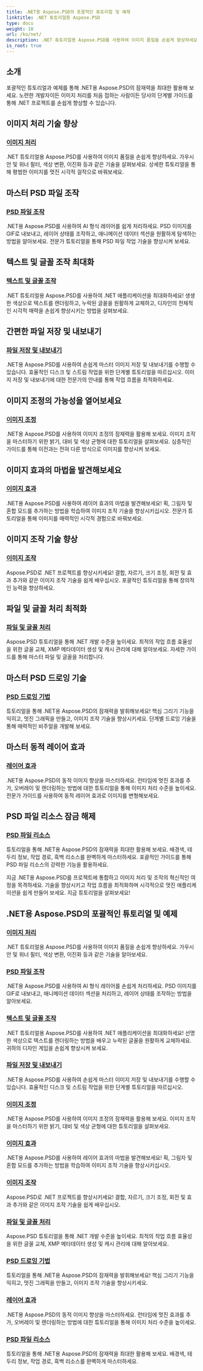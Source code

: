 ```yaml
---
title: .NET용 Aspose.PSD의 포괄적인 튜토리얼 및 예제
linktitle: .NET 튜토리얼용 Aspose.PSD
type: docs
weight: 10
url: /ko/net/
description: .NET 튜토리얼용 Aspose.PSD를 사용하여 이미지 품질을 손쉽게 향상하세요. 마스터 이미지 처리, PSD 파일 조작, 텍스트 및 글꼴 처리 등.
is_root: true
---
```

## 소개
포괄적인 튜토리얼과 예제를 통해 .NET용 Aspose.PSD의 잠재력을 최대한 활용해 보세요. 노련한 개발자이든 이미지 처리를 처음 접하는 사람이든 당사의 단계별 가이드를 통해 .NET 프로젝트를 손쉽게 향상할 수 있습니다.

## 이미지 처리 기술 향상

### [이미지 처리](./image-processing/)

.NET 튜토리얼용 Aspose.PSD를 사용하여 이미지 품질을 손쉽게 향상하세요. 가우시안 및 위너 필터, 색상 변환, 이진화 등과 같은 기술을 살펴보세요. 상세한 튜토리얼을 통해 평범한 이미지를 멋진 시각적 걸작으로 바꿔보세요.

## 마스터 PSD 파일 조작

### [PSD 파일 조작](./psd-file-manipulation/)

.NET용 Aspose.PSD를 사용하여 AI 형식 레이어를 쉽게 처리하세요. PSD 이미지를 GIF로 내보내고, 레이어 상태를 조작하고, 애니메이션 데이터 섹션을 원활하게 탐색하는 방법을 알아보세요. 전문가 튜토리얼을 통해 PSD 파일 작업 기술을 향상시켜 보세요.

## 텍스트 및 글꼴 조작 최대화

### [텍스트 및 글꼴 조작](./text-and-font-manipulation/)

.NET 튜토리얼용 Aspose.PSD를 사용하여 .NET 애플리케이션을 최대화하세요! 생생한 색상으로 텍스트를 렌더링하고, 누락된 글꼴을 원활하게 교체하고, 디자인의 전체적인 시각적 매력을 손쉽게 향상시키는 방법을 살펴보세요.

## 간편한 파일 저장 및 내보내기

### [파일 저장 및 내보내기](./file-saving-and-exporting/)

.NET용 Aspose.PSD를 사용하여 손쉽게 마스터 이미지 저장 및 내보내기를 수행할 수 있습니다. 효율적인 디스크 및 스트림 작업을 위한 단계별 튜토리얼을 따르십시오. 이미지 저장 및 내보내기에 대한 전문가의 안내를 통해 작업 흐름을 최적화하세요.

## 이미지 조정의 가능성을 열어보세요

### [이미지 조정](./image-adjustment/)

.NET용 Aspose.PSD를 사용하여 이미지 조정의 잠재력을 활용해 보세요. 이미지 조작을 마스터하기 위한 밝기, 대비 및 색상 균형에 대한 튜토리얼을 살펴보세요. 심층적인 가이드를 통해 이전과는 전혀 다른 방식으로 이미지를 향상시켜 보세요.

## 이미지 효과의 마법을 발견해보세요

### [이미지 효과](./image-effects/)

.NET용 Aspose.PSD를 사용하여 레이어 효과의 마법을 발견해보세요! 획, 그림자 및 혼합 모드를 추가하는 방법을 학습하여 이미지 조작 기술을 향상시키십시오. 전문가 튜토리얼을 통해 이미지를 매력적인 시각적 경험으로 바꿔보세요.

## 이미지 조작 기술 향상

### [이미지 조작](./image-manipulation/)

Aspose.PSD로 .NET 프로젝트를 향상시키세요! 결합, 자르기, 크기 조정, 회전 및 효과 추가와 같은 이미지 조작 기술을 쉽게 배우십시오. 포괄적인 튜토리얼을 통해 창의적인 능력을 향상하세요.

## 파일 및 글꼴 처리 최적화

### [파일 및 글꼴 처리](./file-and-font-handling/)

Aspose.PSD 튜토리얼을 통해 .NET 개발 수준을 높이세요. 최적의 작업 흐름 효율성을 위한 글꼴 교체, XMP 메타데이터 생성 및 캐시 관리에 대해 알아보세요. 자세한 가이드를 통해 마스터 파일 및 글꼴을 처리합니다.

## 마스터 PSD 드로잉 기술

### [PSD 드로잉 기법](./psd-drawing-techniques/)

튜토리얼을 통해 .NET용 Aspose.PSD의 잠재력을 발휘해보세요! 핵심 그리기 기능을 익히고, 멋진 그래픽을 만들고, 이미지 조작 기술을 향상시키세요. 단계별 드로잉 기술을 통해 매력적인 비주얼을 개발해 보세요.

## 마스터 동적 레이어 효과

### [레이어 효과](./layer-effects/)

.NET용 Aspose.PSD의 동적 이미지 향상을 마스터하세요. 런타임에 멋진 효과를 추가, 오버레이 및 렌더링하는 방법에 대한 튜토리얼을 통해 이미지 처리 수준을 높이세요. 전문가 가이드를 사용하여 동적 레이어 효과로 이미지를 변형해보세요.

## PSD 파일 리소스 잠금 해제

### [PSD 파일 리소스](./psd-file-resources/)

튜토리얼을 통해 .NET용 Aspose.PSD의 잠재력을 최대한 활용해 보세요. 배경색, 테두리 정보, 작업 경로, 흑백 리소스를 완벽하게 마스터하세요. 포괄적인 가이드를 통해 PSD 파일 리소스의 강력한 기능을 활용하세요.

지금 .NET용 Aspose.PSD를 프로젝트에 통합하고 이미지 처리 및 조작의 혁신적인 여정을 목격하세요. 기술을 향상시키고 작업 흐름을 최적화하며 시각적으로 멋진 애플리케이션을 쉽게 만들어 보세요. 지금 튜토리얼을 살펴보세요!
## .NET용 Aspose.PSD의 포괄적인 튜토리얼 및 예제 
### [이미지 처리](./image-processing/)
.NET 튜토리얼용 Aspose.PSD를 사용하여 이미지 품질을 손쉽게 향상하세요. 가우시안 및 위너 필터, 색상 변환, 이진화 등과 같은 기술을 알아보세요.
### [PSD 파일 조작](./psd-file-manipulation/)
.NET용 Aspose.PSD를 사용하여 AI 형식 레이어를 손쉽게 처리하세요. PSD 이미지를 GIF로 내보내고, 애니메이션 데이터 섹션을 처리하고, 레이어 상태를 조작하는 방법을 알아보세요. 
### [텍스트 및 글꼴 조작](./text-and-font-manipulation/)
.NET 튜토리얼용 Aspose.PSD를 사용하여 .NET 애플리케이션을 최대화하세요! 선명한 색상으로 텍스트를 렌더링하는 방법을 배우고 누락된 글꼴을 원활하게 교체하세요. 귀하의 디자인 게임을 손쉽게 향상시켜 보세요.
### [파일 저장 및 내보내기](./file-saving-and-exporting/)
.NET용 Aspose.PSD를 사용하여 손쉽게 마스터 이미지 저장 및 내보내기를 수행할 수 있습니다. 효율적인 디스크 및 스트림 작업을 위한 단계별 튜토리얼을 따르십시오.
### [이미지 조정](./image-adjustment/)
.NET용 Aspose.PSD를 사용하여 이미지 조정의 잠재력을 활용해 보세요. 이미지 조작을 마스터하기 위한 밝기, 대비 및 색상 균형에 대한 튜토리얼을 살펴보세요.
### [이미지 효과](./image-effects/)
.NET용 Aspose.PSD를 사용하여 레이어 효과의 마법을 발견해보세요! 획, 그림자 및 혼합 모드를 추가하는 방법을 학습하여 이미지 조작 기술을 향상시키십시오.
### [이미지 조작](./image-manipulation/)
Aspose.PSD로 .NET 프로젝트를 향상시키세요! 결합, 자르기, 크기 조정, 회전 및 효과 추가와 같은 이미지 조작 기술을 쉽게 배우십시오.
### [파일 및 글꼴 처리](./file-and-font-handling/)
Aspose.PSD 튜토리얼을 통해 .NET 개발 수준을 높이세요. 최적의 작업 흐름 효율성을 위한 글꼴 교체, XMP 메타데이터 생성 및 캐시 관리에 대해 알아보세요.
### [PSD 드로잉 기법](./psd-drawing-techniques/)
튜토리얼을 통해 .NET용 Aspose.PSD의 잠재력을 발휘해보세요! 핵심 그리기 기능을 익히고, 멋진 그래픽을 만들고, 이미지 조작 기술을 향상시키세요.
### [레이어 효과](./layer-effects/)
.NET용 Aspose.PSD의 동적 이미지 향상을 마스터하세요. 런타임에 멋진 효과를 추가, 오버레이 및 렌더링하는 방법에 대한 튜토리얼을 통해 이미지 처리 수준을 높이세요.
### [PSD 파일 리소스](./psd-file-resources/)
튜토리얼을 통해 .NET용 Aspose.PSD의 잠재력을 최대한 활용해 보세요. 배경색, 테두리 정보, 작업 경로, 흑백 리소스를 완벽하게 마스터하세요. 